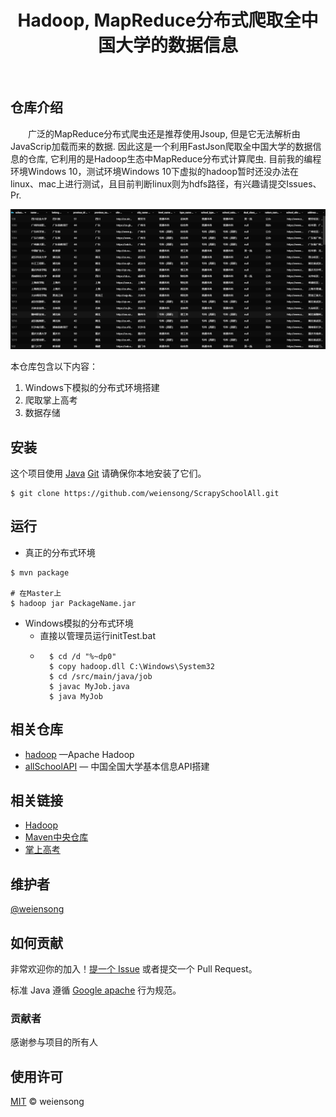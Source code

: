 <h1 align="center">Hadoop, MapReduce分布式爬取全中国大学的数据信息</h1>

<p align="center">
<img src="https://img.shields.io/badge/license_-MIT-green" alt="">  <img src="https://img.shields.io/badge/license_-Apache-blue" alt=""> <img src="https://img.shields.io/badge/Java_-red" alt=""> <img src="https://img.shields.io/badge/Maven_-red" alt=""> <img src="https://img.shields.io/badge/Hadoop_-red" alt=""> <img src="https://img.shields.io/badge/mapreduce_-red" alt=""> 
</p>

## 仓库介绍

&emsp;&emsp;广泛的MapReduce分布式爬虫还是推荐使用Jsoup, 但是它无法解析由JavaScrip加载而来的数据. 因此这是一个利用FastJson爬取全中国大学的数据信息的仓库, 它利用的是Hadoop生态中MapReduce分布式计算爬虫. 目前我的编程环境Windows 10，测试环境Windows 10下虚拟的hadoop暂时还没办法在linux、mac上进行测试，且目前判断linux则为hdfs路径，有兴趣请提交Issues、Pr.

![img.png](img.png)

本仓库包含以下内容：

1. Windows下模拟的分布式环境搭建
2. 爬取掌上高考
3. 数据存储


## 安装

这个项目使用 [Java](https://www.java.com/) [Git](https://git-scm.com/) 请确保你本地安装了它们。

```shell
$ git clone https://github.com/weiensong/ScrapySchoolAll.git
```



## 运行
- 真正的分布式环境
```shell
$ mvn package

# 在Master上
$ hadoop jar PackageName.jar
```
- Windows模拟的分布式环境
	- 直接以管理员运行initTest.bat
	- ```shell
		$ cd /d "%~dp0"
		$ copy hadoop.dll C:\Windows\System32
		$ cd /src/main/java/job
		$ javac MyJob.java
		$ java MyJob
		```
		
		

## 相关仓库

- [hadoop](https://github.com/apache/hadoop) —Apache Hadoop
- [allSchoolAPI](https://github.com/weiensong/allSchoolAPI) — 中国全国大学基本信息API搭建



## 相关链接

- [Hadoop](https://hadoop.apache.org/)
- [Maven中央仓库](https://mvnrepository.com/)
- [掌上高考](https://www.gaokao.cn/) 





## 维护者

[@weiensong](https://github.com/weiensong)



## 如何贡献

非常欢迎你的加入！[提一个 Issue](https://github.com/weiensong/ScrapySchoolAll/issues) 或者提交一个 Pull Request。


标准 Java 遵循 [Google apache](https://google.github.io/styleguide/javaguide.html) 行为规范。

### 贡献者

感谢参与项目的所有人



## 使用许可

[MIT](LICENSE) © weiensong

